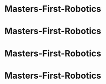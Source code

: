 # Masters-First-Robotics
# Masters-First-Robotics
# Masters-First-Robotics
# Masters-First-Robotics
